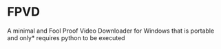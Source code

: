 # FPVD
A minimal and Fool Proof Video Downloader for Windows that is portable and only* requires python to be executed

